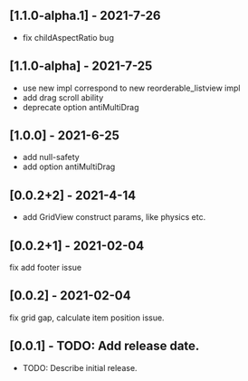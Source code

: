 ## [1.1.0-alpha.1] - 2021-7-26
- fix childAspectRatio bug

## [1.1.0-alpha] - 2021-7-25
- use new impl correspond to new reorderable_listview impl
- add drag scroll ability
- deprecate option antiMultiDrag

## [1.0.0] - 2021-6-25
- add null-safety
- add option antiMultiDrag

## [0.0.2+2] - 2021-4-14
- add GridView construct params, like physics etc.

## [0.0.2+1] - 2021-02-04
fix add footer issue

## [0.0.2] - 2021-02-04
fix grid gap, calculate item position issue.

## [0.0.1] - TODO: Add release date.

* TODO: Describe initial release.
